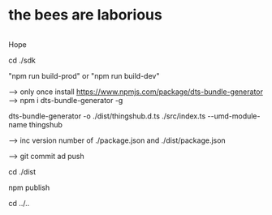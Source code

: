 # the bees are laborious

![]()

Hope

cd ./sdk

"npm run build-prod" or "npm run build-dev"

--> only once install https://www.npmjs.com/package/dts-bundle-generator
--> npm i dts-bundle-generator -g

dts-bundle-generator -o ./dist/thingshub.d.ts ./src/index.ts  --umd-module-name thingshub

--> inc version number of ./package.json and ./dist/package.json

--> git commit ad push

cd ./dist

npm publish

cd ../..
